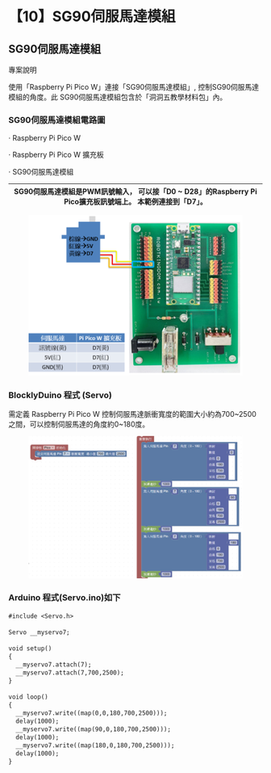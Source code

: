 # 【10】SG90伺服馬達模組

## SG90伺服馬達模組

專案說明

使用「Raspberry Pi Pico W」連接「SG90伺服馬達模組」, 控制SG90伺服馬達模組的角度。此 SG90伺服馬達模組包含於「洞洞五教學材料包」內。

### SG90伺服馬達模組電路圖

·        Raspberry Pi Pico W

·        Raspberry Pi Pico W 擴充板

·        SG90伺服馬達模組

| SG90伺服馬達模組是PWM訊號輸入，  可以接「D0 \~ D28」的Raspberry Pi Pico擴充板訊號端上。  本範例連接到「D7」。 |
| -------------------------------------------------------------------------- |

<figure><img src="../../.gitbook/assets/image (1).png" alt=""><figcaption></figcaption></figure>

### BlocklyDuino 程式 (Servo)

需定義 Raspberry Pi Pico W 控制伺服馬達脈衝寬度的範圍大小約為700\~2500之間，可以控制伺服馬達的角度約0\~180度。

<figure><img src="../../.gitbook/assets/image (2).png" alt=""><figcaption></figcaption></figure>

&#x20;

### &#x20;Arduino 程式(Servo.ino)如下

&#x20;

```
#include <Servo.h>
 
Servo __myservo7;
 
void setup()
{
  __myservo7.attach(7);
  __myservo7.attach(7,700,2500);
}
 
void loop()
{
  __myservo7.write((map(0,0,180,700,2500)));
  delay(1000);
  __myservo7.write((map(90,0,180,700,2500)));
  delay(1000);
  __myservo7.write((map(180,0,180,700,2500)));
  delay(1000);
}
```

&#x20;
